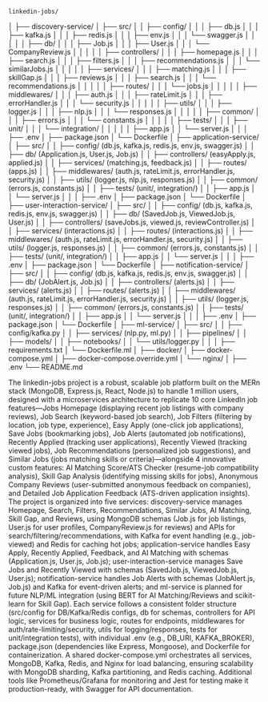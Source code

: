     
    
    
    
    
    linkedin-jobs/
│
├── discovery-service/
│   ├── src/
│   │   ├── config/
│   │   │   ├── db.js
│   │   │   ├── kafka.js
│   │   │   ├── redis.js
│   │   │   ├── env.js
│   │   │   └── swagger.js
│   │   │
│   │   ├── db/
│   │   │   ├── Job.js
│   │   │   ├── User.js
│   │   │   └── CompanyReview.js
│   │   │
│   │   ├── controllers/
│   │   │   ├── homepage.js
│   │   │   ├── search.js
│   │   │   ├── filters.js
│   │   │   ├── recommendations.js
│   │   │   └── similarJobs.js
│   │   │
│   │   ├── services/
│   │   │   ├── matching.js
│   │   │   ├── skillGap.js
│   │   │   ├── reviews.js
│   │   │   ├── search.js
│   │   │   └── recommendations.js
│   │   │
│   │   ├── routes/
│   │   │   └── jobs.js
│   │   │
│   │   ├── middlewares/
│   │   │   ├── auth.js
│   │   │   ├── rateLimit.js
│   │   │   ├── errorHandler.js
│   │   │   └── security.js
│   │   │
│   │   ├── utils/
│   │   │   ├── logger.js
│   │   │   ├── nlp.js
│   │   │   └── responses.js
│   │   │
│   │   ├── common/
│   │   │   ├── errors.js
│   │   │   └── constants.js
│   │   │
│   │   ├── tests/
│   │   │   ├── unit/
│   │   │   └── integration/
│   │   │
│   │   ├── app.js
│   │   └── server.js
│   │
│   ├── .env
│   ├── package.json
│   └── Dockerfile
│
├── application-service/
│   ├── src/
│   │   ├── config/ (db.js, kafka.js, redis.js, env.js, swagger.js)
│   │   ├── db/ (Application.js, User.js, Job.js)
│   │   ├── controllers/ (easyApply.js, applied.js)
│   │   ├── services/ (matching.js, feedback.js)
│   │   ├── routes/ (apps.js)
│   │   ├── middlewares/ (auth.js, rateLimit.js, errorHandler.js, security.js)
│   │   ├── utils/ (logger.js, nlp.js, responses.js)
│   │   ├── common/ (errors.js, constants.js)
│   │   ├── tests/ (unit/, integration/)
│   │   ├── app.js
│   │   └── server.js
│   │
│   ├── .env
│   ├── package.json
│   └── Dockerfile
│
├── user-interaction-service/
│   ├── src/
│   │   ├── config/ (db.js, kafka.js, redis.js, env.js, swagger.js)
│   │   ├── db/ (SavedJob.js, ViewedJob.js, User.js)
│   │   ├── controllers/ (saveJobs.js, viewed.js, reviewController.js)
│   │   ├── services/ (interactions.js)
│   │   ├── routes/ (interactions.js)
│   │   ├── middlewares/ (auth.js, rateLimit.js, errorHandler.js, security.js)
│   │   ├── utils/ (logger.js, responses.js)
│   │   ├── common/ (errors.js, constants.js)
│   │   ├── tests/ (unit/, integration/)
│   │   ├── app.js
│   │   └── server.js
│   │
│   ├── .env
│   ├── package.json
│   └── Dockerfile
│
├── notification-service/
│   ├── src/
│   │   ├── config/ (db.js, kafka.js, redis.js, env.js, swagger.js)
│   │   ├── db/ (JobAlert.js, Job.js)
│   │   ├── controllers/ (alerts.js)
│   │   ├── services/ (alerts.js)
│   │   ├── routes/ (alerts.js)
│   │   ├── middlewares/ (auth.js, rateLimit.js, errorHandler.js, security.js)
│   │   ├── utils/ (logger.js, responses.js)
│   │   ├── common/ (errors.js, constants.js)
│   │   ├── tests/ (unit/, integration/)
│   │   ├── app.js
│   │   └── server.js
│   │
│   ├── .env
│   ├── package.json
│   └── Dockerfile
│
├── ml-service/
│   ├── src/
│   │   ├── config/kafka.py
│   │   ├── services/ (nlp.py, ml.py)
│   │   ├── pipelines/
│   │   ├── models/
│   │   ├── notebooks/
│   │   └── utils/logger.py
│   │
│   ├── requirements.txt
│   └── Dockerfile.ml
│
├── docker/
│   ├── docker-compose.yml
│   ├── docker-compose.override.yml
│   └── nginx/
│
├── .env
└── README.md


The linkedin-jobs project is a robust, scalable job platform built on the MERn stack (MongoDB, Express.js, React, Node.js) to handle 1 million users, designed with a microservices architecture to replicate 10 core LinkedIn job features—Jobs Homepage (displaying recent job listings with company reviews), Job Search (keyword-based job search), Job Filters (filtering by location, job type, experience), Easy Apply (one-click job applications), Save Jobs (bookmarking jobs), Job Alerts (automated job notifications), Recently Applied (tracking user applications), Recently Viewed (tracking viewed jobs), Job Recommendations (personalized job suggestions), and Similar Jobs (jobs matching skills or criteria)—alongside 4 innovative custom features: AI Matching Score/ATS Checker (resume-job compatibility analysis), Skill Gap Analysis (identifying missing skills for jobs), Anonymous Company Reviews (user-submitted anonymous feedback on companies), and Detailed Job Application Feedback (ATS-driven application insights). The project is organized into five services: discovery-service manages Homepage, Search, Filters, Recommendations, Similar Jobs, AI Matching, Skill Gap, and Reviews, using MongoDB schemas (Job.js for job listings, User.js for user profiles, CompanyReview.js for reviews) and APIs for search/filtering/recommendations, with Kafka for event handling (e.g., job-viewed) and Redis for caching hot jobs; application-service handles Easy Apply, Recently Applied, Feedback, and AI Matching with schemas (Application.js, User.js, Job.js); user-interaction-service manages Save Jobs and Recently Viewed with schemas (SavedJob.js, ViewedJob.js, User.js); notification-service handles Job Alerts with schemas (JobAlert.js, Job.js) and Kafka for event-driven alerts; and ml-service is planned for future NLP/ML integration (using BERT for AI Matching/Reviews and scikit-learn for Skill Gap). Each service follows a consistent folder structure (src/config for DB/Kafka/Redis configs, db for schemas, controllers for API logic, services for business logic, routes for endpoints, middlewares for auth/rate-limiting/security, utils for logging/responses, tests for unit/integration tests), with individual .env (e.g., DB_URI, KAFKA_BROKER), package.json (dependencies like Express, Mongoose), and Dockerfile for containerization. A shared docker-compose.yml orchestrates all services, MongoDB, Kafka, Redis, and Nginx for load balancing, ensuring scalability with MongoDB sharding, Kafka partitioning, and Redis caching. Additional tools like Prometheus/Grafana for monitoring and Jest for testing make it production-ready, with Swagger for API documentation.